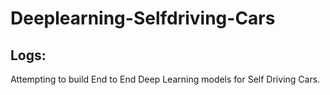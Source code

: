 # Deeplearning-Selfdriving-Cars

## Logs:
Attempting to build End to End Deep Learning models for Self Driving Cars.
